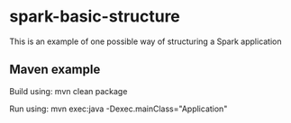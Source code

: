 # spark-basic-structure
This is an example of one possible way of structuring a Spark application

## Maven example
Build using: mvn clean package

Run using: mvn exec:java -Dexec.mainClass="Application"